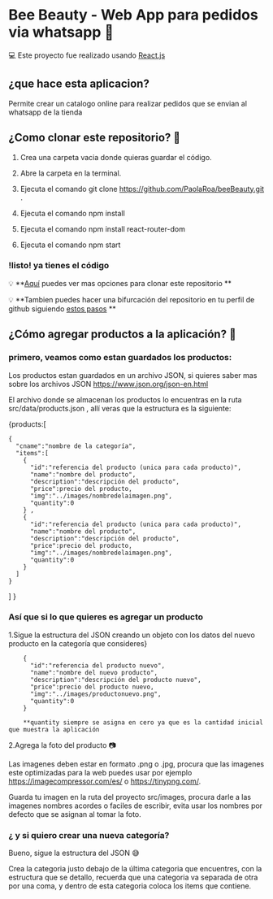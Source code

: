 # Bee Beauty - Web App para pedidos via whatsapp :iphone:

:computer: Este proyecto fue realizado usando [React.js](https://es.reactjs.org/)

## ¿que hace esta aplicacion?

Permite crear un catalogo online para realizar pedidos que se envian al whatsapp de la tienda

## ¿Como clonar este repositorio? :floppy_disk:

1. Crea una carpeta vacia donde quieras guardar el código.

2. Abre la carpeta en la terminal.

3. Ejecuta el comando git clone https://github.com/PaolaRoa/beeBeauty.git .

4. Ejecuta el comando npm install

5. Ejecuta el comando npm install react-router-dom

6. Ejecuta el comando npm start 

### !listo! ya tienes el código 


:bulb: **[Aquí](https://docs.github.com/es/github/creating-cloning-and-archiving-repositories/cloning-a-repository) puedes ver mas opciones para clonar este repositorio **

:bulb: **Tambien puedes hacer una bifurcación del repositorio en tu perfil de github siguiendo [estos pasos](https://docs.github.com/es/github/getting-started-with-github/fork-a-repo) **

## ¿Cómo agregar productos a la aplicación? :convenience_store:

### primero, veamos como estan guardados los productos:
Los productos estan guardados en un archivo JSON, si quieres saber mas sobre los archivos JSON https://www.json.org/json-en.html

El archivo donde se almacenan los productos lo encuentras en la ruta src/data/products.json , allí veras que la estructura es la siguiente:

{products:[

    {
      "cname":"nombre de la categoría",
      "items":[
        {
          "id":"referencia del producto (unica para cada producto)",
          "name":"nombre del producto",
          "description":"descripción del producto",
          "price":precio del producto,
          "img":"../images/nombredelaimagen.png",
          "quantity":0
        } ,
        {
          "id":"referencia del producto (unica para cada producto)",
          "name":"nombre del producto",
          "description":"descripción del producto",
          "price":precio del producto,
          "img":"../images/nombredelaimagen.png",
          "quantity":0
        } 
      ]   
    }
   ] 
 }

### Así  que si lo que quieres es agregar un producto

1.Sigue la estructura del JSON creando un objeto con los datos del nuevo producto en la categoría que consideres}

        {
          "id":"referencia del producto nuevo",
          "name":"nombre del nuevo producto",
          "description":"descripción del producto nuevo",
          "price":precio del producto nuevo,
          "img":"../images/productonuevo.png",
          "quantity":0
        } 
        
        **quantity siempre se asigna en cero ya que es la cantidad inicial que muestra la aplicación

2.Agrega la foto del producto :camera:
        
Las imagenes deben estar en formato .png o .jpg, procura que las imagenes este optimizadas para la web puedes usar por ejemplo https://imagecompressor.com/es/ o https://tinypng.com/.

Guarda tu imagen en la ruta  del proyecto src/images, procura darle a las imagenes nombres acordes o faciles de escribir, evita usar los nombres por defecto que se asignan al tomar la foto.

### ¿ y si quiero crear una nueva categoría?

Bueno, sigue la estructura del JSON :sweat_smile:

Crea la categoria justo debajo de la última categoria que encuentres, con la estructura que se detallo, recuerda que una categoria va separada de otra por una coma, y dentro de esta categoria coloca los items que contiene.

